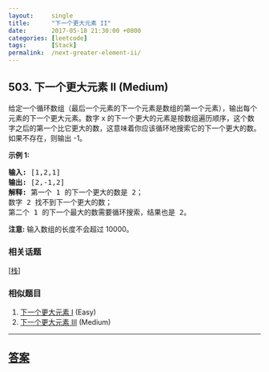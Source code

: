 ```yaml
---
layout:     single
title:      "下一个更大元素 II"
date:       2017-05-18 21:30:00 +0800
categories: [leetcode]
tags:       [Stack]
permalink:  /next-greater-element-ii/
---
```


## 503. 下一个更大元素 II (Medium)

<p>给定一个循环数组（最后一个元素的下一个元素是数组的第一个元素），输出每个元素的下一个更大元素。数字 x 的下一个更大的元素是按数组遍历顺序，这个数字之后的第一个比它更大的数，这意味着你应该循环地搜索它的下一个更大的数。如果不存在，则输出 -1。</p>

<p><strong>示例 1:</strong></p>

<pre>
<strong>输入:</strong> [1,2,1]
<strong>输出:</strong> [2,-1,2]
<strong>解释:</strong> 第一个 1 的下一个更大的数是 2；
数字 2 找不到下一个更大的数； 
第二个 1 的下一个最大的数需要循环搜索，结果也是 2。
</pre>

<p><strong>注意:</strong> 输入数组的长度不会超过 10000。</p>

### 相关话题
  [[栈](https://github.com/openset/leetcode/tree/master/tag/stack/README.md)]

### 相似题目
  1. [下一个更大元素 I](/next-greater-element-i) (Easy)
  1. [下一个更大元素 III](/next-greater-element-iii) (Medium)

---

## [答案](https://github.com/openset/leetcode/tree/master/problems/next-greater-element-ii)
